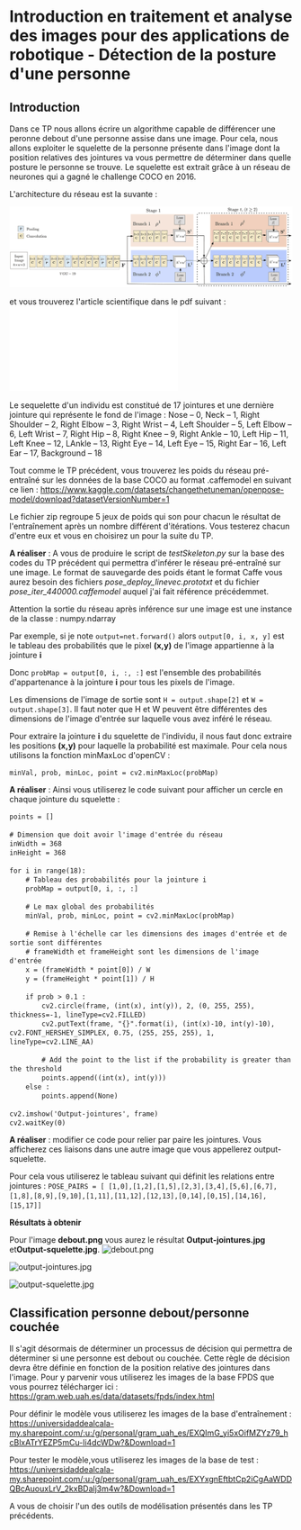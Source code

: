 # Introduction en traitement et analyse des images pour des applications de robotique - Détection de la posture d'une personne

## Introduction

Dans ce TP nous allons écrire un algorithme capable de différencer une peronne debout d'une personne assise dans une image.
Pour cela, nous allons exploiter le squelette de la personne présente dans l'image dont la position relatives des jointures va vous permettre
de déterminer dans quelle posture le personne se trouve. Le squelette est extrait grâce à un réseau  de neurones qui a gagné le challenge COCO en 2016.

L'architecture du réseau est la suvante :

![Architecture Openpose](openposeArchi.png)

et vous trouverez l'article scientifique dans le pdf suivant : 
![Article](openpose.pdf)

Le sequelette d'un individu est constitué de 17 jointures et une dernière jointure qui représente le fond de l'image : Nose – 0, Neck – 1, Right Shoulder – 2, Right Elbow – 3,
Right Wrist – 4, Left Shoulder – 5, Left Elbow – 6, Left Wrist – 7, Right Hip – 8, Right Knee – 9, Right Ankle – 10, Left Hip – 11, Left Knee – 12, LAnkle – 13, Right Eye – 14,
Left Eye – 15, Right Ear – 16, Left Ear – 17, Background – 18

Tout comme le TP précédent, vous trouverez les poids du réseau pré-entraîné sur les données de la base COCO au format .caffemodel en suivant ce lien  : https://www.kaggle.com/datasets/changethetuneman/openpose-model/download?datasetVersionNumber=1

Le fichier zip regroupe 5 jeux de poids qui son pour chacun le résultat de l'entraînement après un nombre différent d'itérations.
Vous testerez chacun d'entre eux et vous en choisirez un pour la suite du TP.

**A réaliser** : A vous de produire le script de *testSkeleton.py* sur la base des codes du TP précédent qui permettra d'inférer le réseau pré-entraîné sur une image. Le format de sauvegarde des poids étant le format Caffe vous aurez besoin des fichiers *pose_deploy_linevec.prototxt* et du fichier *pose_iter_440000.caffemodel* auquel j'ai fait référence précédemmet.

Attention la sortie du réseau après inférence sur une image est une instance de la classe : numpy.ndarray

Par exemple, si je note ```output=net.forward()``` alors ```output[0, i, x, y]``` est le tableau des probabilités que le pixel **(x,y)** de l'image appartienne à la jointure **i**

Donc ```probMap = output[0, i, :, :]``` est l'ensemble des probabilités d'appartenance à la jointure **i** pour tous les pixels de l'image.

Les dimensions de l'image de sortie sont ```H = output.shape[2]``` et ```W = output.shape[3]```. Il faut noter que H et W peuvent être différentes des dimensions de l'image d'entrée sur laquelle vous avez inféré le réseau.

Pour extraire la jointure **i** du squelette de l'individu, il nous faut donc extraire les positions **(x,y)** pour laquelle la probabilité est maximale.
Pour cela nous utilisons la fonction minMaxLoc d'openCV :

```
minVal, prob, minLoc, point = cv2.minMaxLoc(probMap)
```

**A réaliser** : Ainsi vous utiliserez le code suivant pour afficher un cercle en chaque jointure du squelette :

```
points = []

# Dimension que doit avoir l'image d'entrée du réseau
inWidth = 368
inHeight = 368

for i in range(18):
    # Tableau des probabilités pour la jointure i
    probMap = output[0, i, :, :]

    # Le max global des probabilités
    minVal, prob, minLoc, point = cv2.minMaxLoc(probMap)
    
    # Remise à l'échelle car les dimensions des images d'entrée et de sortie sont différentes
    # frameWidth et frameHeight sont les dimensions de l'image d'entrée
    x = (frameWidth * point[0]) / W
    y = (frameHeight * point[1]) / H

    if prob > 0.1 : 
        cv2.circle(frame, (int(x), int(y)), 2, (0, 255, 255), thickness=-1, lineType=cv2.FILLED)
        cv2.putText(frame, "{}".format(i), (int(x)-10, int(y)-10), cv2.FONT_HERSHEY_SIMPLEX, 0.75, (255, 255, 255), 1, lineType=cv2.LINE_AA)

        # Add the point to the list if the probability is greater than the threshold
        points.append((int(x), int(y)))
    else :
        points.append(None)

cv2.imshow('Output-jointures', frame)
cv2.waitKey(0)

```

**A réaliser** : modifier ce code pour relier par paire les jointures. Vous afficherez ces liaisons dans une autre image que vous appellerez output-squelette.

Pour cela vous utiliserez le tableau suivant qui définit les relations entre jointures :
```POSE_PAIRS = [ [1,0],[1,2],[1,5],[2,3],[3,4],[5,6],[6,7],[1,8],[8,9],[9,10],[1,11],[11,12],[12,13],[0,14],[0,15],[14,16],[15,17]]```

**Résultats à obtenir**

Pour l'image **debout.png** vous aurez le résultat **Output-jointures.jpg** et**Output-squelette.jpg**.
![debout.png](debout.png "debout.png")

![output-jointures.jpg](Output-jointures.jpg "Output-jointures.jpg")

![output-squelette.jpg](Output-squelette.jpg "Output-squelette.jpg")

## Classification personne debout/personne couchée

Il s'agit désormais de déterminer un processus de décision qui permettra de déterminer si une personne est debout ou couchée.
Cette règle de décision devra être définie en fonction de la position relative des jointures dans l'image.
Pour y parvenir vous utiliserez les images de la base  FPDS que vous pourrez télécharger ici : https://gram.web.uah.es/data/datasets/fpds/index.html

Pour définir le modèle vous utiliserez les images de la base d'entraînement : https://universidaddealcala-my.sharepoint.com/:u:/g/personal/gram_uah_es/EXQImG_yi5xOifMZYz79_hcBlxATrYEZP5mCu-li4dcWDw?&Download=1

Pour tester le modèle,vous utiliserez les images de la base de test : https://universidaddealcala-my.sharepoint.com/:u:/g/personal/gram_uah_es/EXYxgnEftbtCp2iCgAaWDDQBcAuouxLrV_2kxBDalj3m4w?&Download=1

A vous de choisir l'un des outils de modélisation présentés dans les TP précédents.

